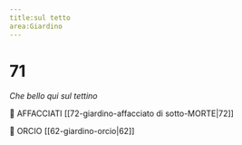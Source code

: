 ```yaml
---
title:sul tetto
area:Giardino
---
```

# 71
_Che bello qui sul tettino_

👣 AFFACCIATI [[72-giardino-affacciato di sotto-MORTE|72]]

👣 ORCIO [[62-giardino-orcio|62]]